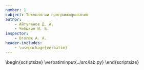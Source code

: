 ```yaml
---
number: 1
subject: Технологии программирования
author:
	- Айтуганов Д. А.
	- Чебыкин И. Б.
inspector:
	- Оголюк А. А.
header-includes:
	- \usepackage{verbatim}
---
```


\begin{scriptsize}
\verbatiminput{../src/lab.py}
\end{scriptsize}
